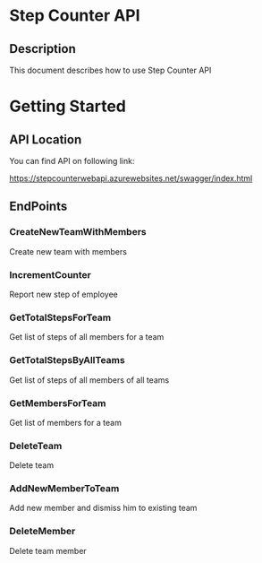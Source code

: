 # Step Counter API

## Description

This document describes how to use Step Counter API



# Getting Started

## API Location

You can find API on following link:

https://stepcounterwebapi.azurewebsites.net/swagger/index.html



## EndPoints

### CreateNewTeamWithMembers

Create new team with members

### IncrementCounter

Report new step of employee

### GetTotalStepsForTeam

Get list of steps of all members for a team

### GetTotalStepsByAllTeams

Get list of steps of all members of all teams

### GetMembersForTeam

Get list of members for a team

### DeleteTeam

Delete team 

### AddNewMemberToTeam

Add new member and dismiss him to existing team

### DeleteMember

Delete team member

